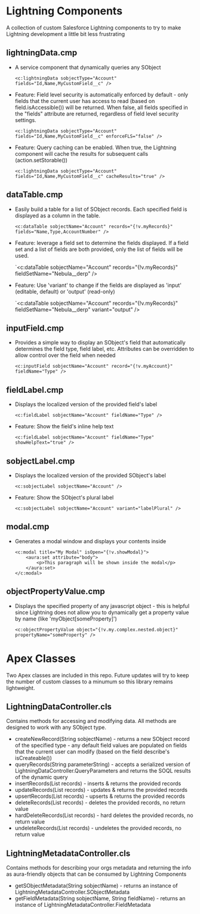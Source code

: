 # Lightning Components
A collection of custom Salesforce Lightning components to try to make Lightning development a little bit less frustrating

## lightningData.cmp
* A service component that dynamically queries any SObject

    `<c:lightningData sobjectType="Account" fields="Id,Name,MyCustomField__c" />`
* Feature: Field level security is automatically enforced by default - only fields that the current user has access to read (based on field.isAccessible()) will be returned. When false, all fields specified in the "fields" attribute are returned, regardless of field level security settings.

    `<c:lightningData sobjectType="Account" fields="Id,Name,MyCustomField__c" enforceFLS="false" />`
* Feature: Query caching can be enabled. When true, the Lightning component will cache the results for subsequent calls (action.setStorable())

    `<c:lightningData sobjectType="Account" fields="Id,Name,MyCustomField__c" cacheResults="true" />`

## dataTable.cmp
* Easily build a table for a list of SObject records. Each specified field is displayed as a column in the table.

    `<c:dataTable sobjectName="Account" records="{!v.myRecords}" fields="Name,Type,AccountNumber" />`

* Feature: leverage a field set to determine the fields displayed. If a field set and a list of fields are both provided, only the list of fields will be used.

    `<c:dataTable sobjectName="Account" records="{!v.myRecords}" fieldSetName="Nebula__derp" />

* Feature: Use 'variant' to change if the fields are displayed as 'input' (editable, default) or 'output' (read-only)

    `<c:dataTable sobjectName="Account" records="{!v.myRecords}" fieldSetName="Nebula__derp" variant="output" />

## inputField.cmp
* Provides a simple way to display an SObject's field that automatically determines the field type, field label, etc. Attributes can be overridden to allow control over the field when needed

    `<c:inputField sobjectName="Account" record="{!v.myAccount}" fieldName="Type" />`

## fieldLabel.cmp
* Displays the localized version of the provided field's label

    `<c:fieldLabel sobjectName="Account" fieldName="Type" />`

* Feature: Show the field's inline help text

    `<c:fieldLabel sobjectName="Account" fieldName="Type" showHelpText="true" />`
## sobjectLabel.cmp
* Displays the localized version of the provided SObject's label

    `<c:sobjectLabel sobjectName="Account" />`

* Feature: Show the SObject's plural label

    `<c:sobjectLabel sobjectName="Account" variant="labelPlural" />`
## modal.cmp
* Generates a modal window and displays your contents inside
    ```
    <c:modal title="My Modal" isOpen="{!v.showModal}">
        <aura:set attribute="body">
            <p>This paragraph will be shown inside the modal</p>
        </aura:set>
    </c:modal>
    ```

## objectPropertyValue.cmp
* Displays the specified property of any javascript object - this is helpful since Lightning does not allow you to dynamically get a property value by name (like 'myObject[someProperty]')

    `<c:objectPropertyValue object="{!v.my.complex.nested.object}" propertyName="someProperty" />`

# Apex Classes
Two Apex classes are included in this repo. Future updates will try to keep the number of custom classes to a minumum so this library remains lightweight.

## LightningDataController.cls
Contains methods for accessing and modifying data. All methods are designed to work with any SObject type.
* createNewRecord(String sobjectName) - returns a new SObject record of the specified type - any default field values are populated on fields that the current user can modify (based on the field describe's isCreateable())
* queryRecords(String parameterString) - accepts a serialized version of LightningDataController.QueryParameters and returns the SOQL results of the dynamic query
* insertRecords(List<SObject> records) - inserts & returns the provided records
* updateRecords(List<SObject> records) - updates & returns the provided records
* upsertRecords(List<SObject> records) - upserts & returns the provided records
* deleteRecords(List<SObject> records) - deletes the provided records, no return value
* hardDeleteRecords(List<SObject> records) - hard deletes the provided records, no return value
* undeleteRecords(List<SObject> records) - undeletes the provided records, no return value

## LightningMetadataController.cls
Contains methods for describing your orgs metadata and returning the info as aura-friendly objects that can be consumed by Lightning Components
* getSObjectMetadata(String sobjectName) - returns an instance of LightningMetadataController.SObjectMetadata
* getFieldMetadata(String sobjectName, String fieldName) - returns an instance of LightningMetadataController.FieldMetadata